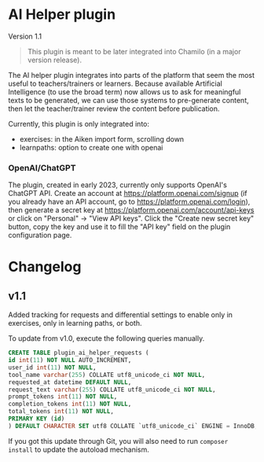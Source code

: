 AI Helper plugin
======

Version 1.1

> This plugin is meant to be later integrated into Chamilo (in a major version
release).

The AI helper plugin integrates into parts of the platform that seem the most useful to teachers/trainers or learners. 
Because available Artificial Intelligence (to use the broad term) now allows us to ask for meaningful texts to be generated, we can use those systems to pre-generate content, then let the teacher/trainer review the content before publication.

Currently, this plugin is only integrated into:

 - exercises: in the Aiken import form, scrolling down
 - learnpaths: option to create one with openai

### OpenAI/ChatGPT

The plugin, created in early 2023, currently only supports OpenAI's ChatGPT API.
Create an account at https://platform.openai.com/signup (if you already have an API account, go 
to https://platform.openai.com/login), then generate a secret key at https://platform.openai.com/account/api-keys 
or click on "Personal" -> "View API keys".
Click the "Create new secret key" button, copy the key and use it to fill the "API key" field on the 
plugin configuration page.

# Changelog

## v1.1

Added tracking for requests and differential settings to enable only in exercises, only in learning paths, or both.

To update from v1.0, execute the following queries manually.
```sql
CREATE TABLE plugin_ai_helper_requests (
id int(11) NOT NULL AUTO_INCREMENT,
user_id int(11) NOT NULL,
tool_name varchar(255) COLLATE utf8_unicode_ci NOT NULL,
requested_at datetime DEFAULT NULL,
request_text varchar(255) COLLATE utf8_unicode_ci NOT NULL,
prompt_tokens int(11) NOT NULL,
completion_tokens int(11) NOT NULL,
total_tokens int(11) NOT NULL,
PRIMARY KEY (id)
) DEFAULT CHARACTER SET utf8 COLLATE `utf8_unicode_ci` ENGINE = InnoDB;
```
If you got this update through Git, you will also need to run `composer install` to update the autoload mechanism.
